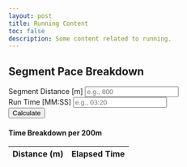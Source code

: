 ```yaml
---
layout: post
title: Running Content
toc: false
description: Some content related to running.
---
```


<div class="container py-5">
  <h2 class="text-center mb-4">Segment Pace Breakdown</h2>

  <form id="pace-form" class="row g-3 justify-content-center">
    <div class="col-md-4">
      <label for="distance" class="form-label">Segment Distance [m]</label>
      <input type="number" class="form-control" id="distance" placeholder="e.g., 800" required>
    </div>
    <div class="col-md-4">
      <label for="runtime" class="form-label">Run Time [MM:SS]</label>
      <input type="text" class="form-control" id="runtime" placeholder="e.g., 03:20" required pattern="^\d{2}:\d{2}$">
    </div>
    <div class="col-md-2 align-self-end">
      <button type="submit" class="btn btn-primary w-150">Calculate</button>
    </div>
  </form>

  <!-- Results Table -->
  <div id="results-container" class="mt-5 d-none">
    <h4 class="text-center mb-3">Time Breakdown per 200m</h4>
    <div class="table-responsive">
      <table class="table table-bordered table-striped text-center">
        <thead class="table-light">
          <tr>
            <th>Distance (m)</th>
            <th>Elapsed Time</th>
          </tr>
        </thead>
        <tbody id="results-table">
          <!-- JS injects rows here -->
        </tbody>
      </table>
    </div>
  </div>
</div>

<script>
  function formatTime(seconds) {
    const mins = Math.floor(seconds / 60).toString().padStart(2, '0');
    const secs = Math.round(seconds % 60).toString().padStart(2, '0');
    return `${mins}:${secs}`;
  }

  document.getElementById('pace-form').addEventListener('submit', function (e) {
    e.preventDefault();

    const distance = parseInt(document.getElementById('distance').value);
    const runtime = document.getElementById('runtime').value;

    if (!/^\d{2}:\d{2}$/.test(runtime)) {
      alert('Please enter run time in MM:SS format.');
      return;
    }

    const [mins, secs] = runtime.split(":").map(Number);
    const totalTimeSec = mins * 60 + secs;

    const resultsTable = document.getElementById('results-table');
    resultsTable.innerHTML = '';

    // Calculate pace per meter
    const pacePerMeter = totalTimeSec / distance;

    // Create rows for 200, 400, 800, 1000m
    const checkpoints = [200, 400, 800, 1000];
    checkpoints.forEach(m => {
      if (m <= distance) {
        const timeAtCheckpoint = formatTime(pacePerMeter * m);
        const row = `<tr><td>${m}</td><td>${timeAtCheckpoint}</td></tr>`;
        resultsTable.insertAdjacentHTML('beforeend', row);
      }
    });

    document.getElementById('results-container').classList.remove('d-none');
  });
</script>
